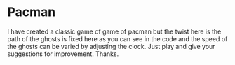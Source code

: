 # Pacman
I have created a classic game of game of pacman but the twist here is the path of the ghosts is fixed here as you can see in the code and the speed of the ghosts can be varied by adjusting the clock.
Just play and give your suggestions for improvement.
Thanks.
